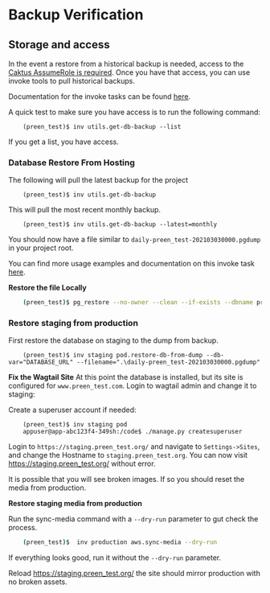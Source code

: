 # Backup Verification

## Storage and access
In the event a restore from a historical backup is needed, access to the [Caktus AssumeRole is required](https://github.com/caktus/caktus-hosting-services/blob/main/docs/aws-assumerole.md#aws-accounts).
Once you have that access, you can use invoke tools to pull historical backups.

Documentation for the invoke tasks can be found [here](https://github.com/caktus/invoke-kubesae).

A quick test to make sure you have access is to run the following command:

```shell
    (preen_test)$ inv utils.get-db-backup --list
```

If you get a list, you have access.


### Database Restore From Hosting

The following will pull the latest backup for the project

```shell
    (preen_test)$ inv utils.get-db-backup
```

This will pull the most recent monthly backup.

```shell
    (preen_test)$ inv utils.get-db-backup --latest=monthly
```

You should now have a file similar to ``daily-preen_test-202103030000.pgdump`` in your project root.

You can find more usage examples and documentation on this invoke task [here](https://github.com/caktus/invoke-kubesae/blob/72cca9f1921f83574e58804d2d57f6da93019ef0/kubesae/utils.py#L19).



**Restore the file Locally**

```sh
    (preen_test)$ pg_restore --no-owner --clean --if-exists --dbname preen_test < daily-preen_test-202103030000.pgdump
```


### Restore staging from production

First restore the database on staging to the dump from backup.

```shell
    (preen_test)$ inv staging pod.restore-db-from-dump --db-var="DATABASE_URL" --filename=".\daily-preen_test-202103030000.pgdump"
```

**Fix the Wagtail Site**
At this point the database is installed, but its site is configured for ``www.preen_test.com``.
Login to wagtail admin and change it to staging:

Create a superuser account if needed:

```shell
    (preen_test)$ inv staging pod
    appuser@app-abc123f4-349sh:/code$ ./manage.py createsuperuser
```

Login to ``https://staging.preen_test.org/`` and navigate to `Settings->Sites`, and change the
Hostname to `staging.preen_test.org`. You can now visit https://staging.preen_test.org/ without error. 

It is possible that you will see broken images. If so you should reset the media from production.

**Restore staging media from production**

Run the sync-media command with a ``--dry-run`` parameter to gut check the process.

```sh
    (preen_test)$  inv production aws.sync-media --dry-run
```

If everything looks good, run it without the ``--dry-run`` parameter.

Reload https://staging.preen_test.org/ the site should mirror production with no broken assets. 
